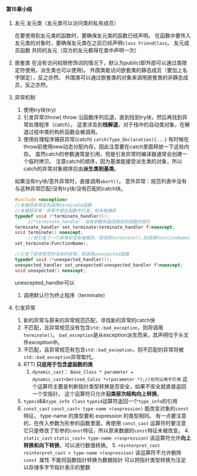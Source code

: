 #### 第15章小结

1. 友元
   友元类（友元类可以访问类的私有成员）
   	<!--在使用的时候要注意声明的顺序-->
   	在要使用到友元类的函数时，要确保友元类的函数已经声明。
   	在函数中要传入友元类的对象时，要确保友元类在之前已经声明`class FriendClass`。
   友元成员函数
   共同的友元（双方的友元都得在类中声明一次）

2. 嵌套类
   在没有访问权限修饰词的情况下，默认为public(即外部可以通过类限定符使用，派生类也可以使用)。
   外围类能访问嵌套类的静态成员（要加上名字限定），反之亦然。
   外围类可以通过嵌套类的对象来调用嵌套类的非静态成员，反之亦然。

3. 异常机制

   1. 使用try块(try)
   2. 引发异常(throw)
      throw 沿函数序列后退，直到找到try块，然后再找到异常处理程序（catch）。
      这里涉及到**栈解退**，对于栈中的自动类对象，在解退过程中类的构析函数会被调用。
   3. 使用处理程序捕获异常(catch)
      `catch(Type_Declaration){...}`
      有时候在throw前使用new动态分配内存，因此注意要在catch里面释放一下这些内存。
      虽然catch的参数通常是引用，但是引发异常时编译器通常会创建一个临时拷贝。
      注意catch的顺序，因为基类能接受派生类的对象，所以catch的异常对象顺序应由**派生类到基类**。

   如果没有try块/意外异常时，直接调用`abort()`。
   意外异常：规范列表中没有与这种异常匹配/没有try块/没有匹配的catch块。

   ```c++
   #include <exception>
   //未捕获异常会先调用terminate函数
   //未捕获异常：异常不是在函数中引发，但未被捕获
   typedef void (*terminate_handler)(); 
   		//*terminate_handler：没有参数和返回类型的函数的指针
   terminate_handler set_terminate(terminate_handler f)noexcept;
   void terminate() noexcept;
   		//若引发了一个异常却没有被捕获，则调用terminate(),则调用FunctionName()
   set_terminate(FunctionName);
   
   //引发了异常规范中没有的异常，则调用unexpected函数
   typedef void (*unexpected_handler)(); 
   unexpected_handler set_unexpected(unexpected_handler f)noexcept;
   void unexpected() noexcept;
   ```

   unexcepted_handler可以

   1. 调用默认行为终止程序（terminate）
2. 引发异常
      1. 新的异常与原来的异常规范匹配，寻找新的异常的catch快
      2. 不匹配，且异常规范没有包含`std::bad_exception`，则将调用`terminate()`。
         `bad_exception`是从exception派生而来，其声明位于头文件exception中。
      3. 不匹配，且异常规范有包含`std::bad_exception`，则不匹配的异常将被`std::bad_exception`异常取代。
   3. RTTI
      **只适用于包含虚函数的类**
      1. `dynamic_cast`：
                    `Base_Class * parameter = dynamic_cast<Derived_Calss *>(parameter *);//也可以用于引用`
                     这个运算符主要是判断指针类型转换是否安全，如果不安全就直接返回一个空指针。
                     这个运算符只允许**沿类层次结构向上转换**。
   2. `typeid`&&`type_info Class` 
         			`typeid`运算符返回一个`type_info`的引用
   3. `const_cast`
         			`const_cast< type-name >(expression)`
         			能改变对象的`const`特征， type-name 的类型要和 expression 的类型相同。
         			有一点要注意的，在传入参数为形参的函数里面，再使用 `const_cast` 运算符时要注意它只是修改了形参的`const`特征，所以原来数据的`const`特征未被改变。
      4. `static_cast`
         			`static_cast< type-name >(expression)`
         			该运算符允许**向上转换和向下转换**，可以进行数值转换。
      5. `reinterpret_cast`
         			`reinterpret_cast < type-name >(expression)`
         			该运算符不允许删除`const `属性
         						  不能将函数指针转换为数据指针
         						  可以把指针类型转换为注足以存储多字节指针表示的整数
         			